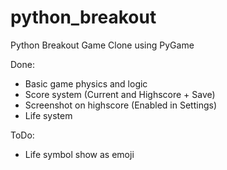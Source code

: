 # python_breakout
Python Breakout Game Clone using PyGame

Done:
* Basic game physics and logic
* Score system (Current and Highscore + Save)
* Screenshot on highscore (Enabled in Settings)
* Life system

ToDo:
* Life symbol show as emoji
